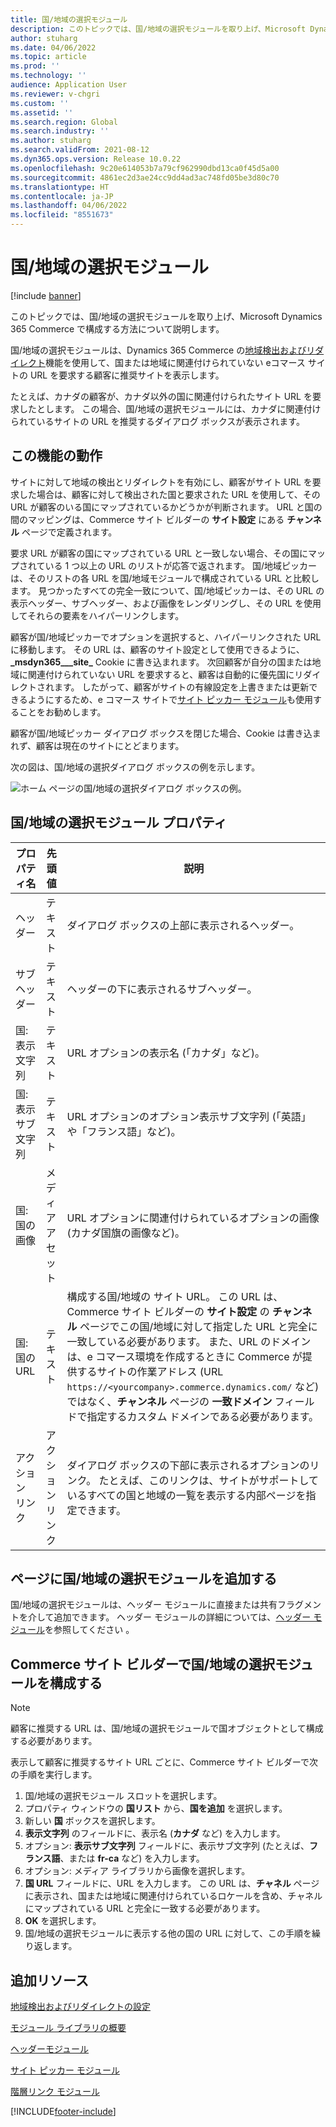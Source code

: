 ```yaml
---
title: 国/地域の選択モジュール
description: このトピックでは、国/地域の選択モジュールを取り上げ、Microsoft Dynamics 365 Commerce で構成する方法について説明します。
author: stuharg
ms.date: 04/06/2022
ms.topic: article
ms.prod: ''
ms.technology: ''
audience: Application User
ms.reviewer: v-chgri
ms.custom: ''
ms.assetid: ''
ms.search.region: Global
ms.search.industry: ''
ms.author: stuharg
ms.search.validFrom: 2021-08-12
ms.dyn365.ops.version: Release 10.0.22
ms.openlocfilehash: 9c20e614053b7a79cf962990dbd13ca0f45d5a00
ms.sourcegitcommit: 4861ec2d3ae24cc9dd4ad3ac748fd05be3d80c70
ms.translationtype: HT
ms.contentlocale: ja-JP
ms.lasthandoff: 04/06/2022
ms.locfileid: "8551673"
---
```

# <a name="countryregion-picker-module"></a>国/地域の選択モジュール

[!include [banner](includes/banner.md)]

このトピックでは、国/地域の選択モジュールを取り上げ、Microsoft Dynamics 365 Commerce で構成する方法について説明します。

国/地域の選択モジュールは、Dynamics 365 Commerce の[地域検出およびリダイレクト](geo-detection-redirection.md)機能を使用して、国または地域に関連付けられていない eコマース サイトの URL を要求する顧客に推奨サイトを表示します。

たとえば、カナダの顧客が、カナダ以外の国に関連付けられたサイト URL を要求したとします。 この場合、国/地域の選択モジュールには、カナダに関連付けられているサイトの URL を推奨するダイアログ ボックスが表示されます。 

## <a name="how-it-works"></a>この機能の動作

サイトに対して地域の検出とリダイレクトを有効にし、顧客がサイト URL を要求した場合は、顧客に対して検出された国と要求された URL を使用して、その URL が顧客のいる国にマップされているかどうかが判断されます。 URL と国の間のマッピングは、Commerce サイト ビルダーの **サイト設定** にある **チャンネル** ページで定義されます。 

要求 URL が顧客の国にマップされている URL と一致しない場合、その国にマップされている 1 つ以上の URL のリストが応答で返されます。 国/地域ピッカーは、そのリストの各 URL を国/地域モジュールで構成されている URL と比較します。 見つかったすべての完全一致について、国/地域ピッカーは、その URL の表示ヘッダー、サブヘッダー、および画像をレンダリングし、その URL を使用してそれらの要素をハイパーリンクします。

顧客が国/地域ピッカーでオプションを選択すると、ハイパーリンクされた URL に移動します。 その URL は、顧客のサイト設定として使用できるように、**\_msdyn365\_\_\_site\_** Cookie に書き込まれます。 次回顧客が自分の国または地域に関連付けられていない URL を要求すると、顧客は自動的に優先国にリダイレクトされます。 したがって、顧客がサイトの有線設定を上書きまたは更新できるようにするため、e コマース サイトで[サイト ピッカー モジュール](site-selector.md)も使用することをお勧めします。 

顧客が国/地域ピッカー ダイアログ ボックスを閉じた場合、Cookie は書き込まれず、顧客は現在のサイトにとどまります。 

次の図は、国/地域の選択ダイアログ ボックスの例を示します。

![ホーム ページの国/地域の選択ダイアログ ボックスの例。](./media/Geo_country-region-module-insitu.png)

## <a name="countryregion-picker-module-properties"></a>国/地域の選択モジュール プロパティ

| プロパティ名              | 先頭値       | 説明                                                  |
| -------------------------- | ----------- | ------------------------------------------------------------ |
| ヘッダー                    | テキスト        | ダイアログ ボックスの上部に表示されるヘッダー。       |
| サブヘッダー                 | テキスト        | ヘッダーの下に表示されるサブヘッダー。               |
| 国: 表示文字列    | テキスト        | URL オプションの表示名 (「カナダ」など)。   |
| 国: 表示サブ文字列 | テキスト        | URL オプションのオプション表示サブ文字列 (「英語」や「フランス語」など)。 |
| 国: 国の画像     | メディア アセット | URL オプションに関連付けられているオプションの画像 (カナダ国旗の画像など)。 |
| 国: 国の URL       | テキスト        | 構成する国/地域の サイト URL。 この URL は、Commerce サイト ビルダーの **サイト設定** の **チャンネル** ページでこの国/地域に対して指定した URL と完全に一致している必要があります。 また、URL のドメインは、e コマース環境を作成するときに Commerce が提供するサイトの作業アドレス (URL `https://<yourcompany>.commerce.dynamics.com/` など) ではなく、**チャンネル** ページの **一致ドメイン** フィールドで指定するカスタム ドメインである必要があります。 |
| アクション リンク                | アクション リンク | ダイアログ ボックスの下部に表示されるオプションのリンク。 たとえば、このリンクは、サイトがサポートしているすべての国と地域の一覧を表示する内部ページを指定できます。 |

## <a name="add-a-countryregion-picker-module-to-a-page"></a>ページに国/地域の選択モジュールを追加する

国/地域の選択モジュールは、ヘッダー モジュールに直接または共有フラグメントを介して追加できます。 ヘッダー モジュールの詳細については、[ヘッダー モジュール](author-header-module.md)を参照してください 。

## <a name="configure-the-countryregion-picker-module-in-commerce-site-builder"></a>Commerce サイト ビルダーで国/地域の選択モジュールを構成する

> [!NOTE]
> 顧客に推奨する URL は、国/地域の選択モジュールで国オブジェクトとして構成する必要があります。

表示して顧客に推奨するサイト URL ごとに、Commerce サイト ビルダーで次の手順を実行します。

1. 国/地域の選択モジュール スロットを選択します。
1. プロパティ ウィンドウの **国リスト** から、**国を追加** を選択します。
1. 新しい **国** ボックスを選択します。
1. **表示文字列** のフィールドに、表示名 (**カナダ** など) を入力します。
1. オプション: **表示サブ文字列** フィールドに、表示サブ文字列 (たとえば、**フランス語**、または **fr-ca** など) を入力します。
1. オプション: メディア ライブラリから画像を選択します。
1. **国 URL** フィールドに、URL を入力します。 この URL は、**チャネル** ページに表示され、国または地域に関連付けられているロケールを含め、チャネルにマップされている URL と完全に一致する必要があります。 
1. **OK** を選択します。
1. 国/地域の選択モジュールに表示する他の国の URL に対して、この手順を繰り返します。

## <a name="additional-resources"></a>追加リソース

[地域検出およびリダイレクトの設定](geo-detection-redirection.md)

[モジュール ライブラリの概要](starter-kit-overview.md)

[ヘッダーモジュール](author-header-module.md)

[サイト ピッカー モジュール](site-selector.md)

[階層リンク モジュール](add-breadcrumb.md)

[!INCLUDE[footer-include](../includes/footer-banner.md)]
